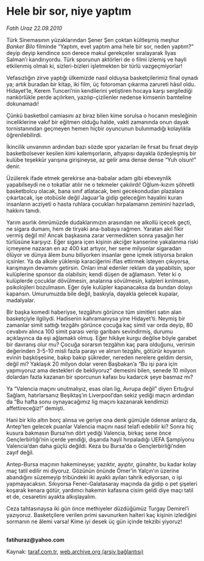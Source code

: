 # Hele bir sor, niye yaptım

*Fatih Uraz 22.09.2010*

<div class="yazi"><p>Türk Sinemasının yüzaklarından Şener Şen çoktan kültleşmiş meşhur <i>Banker Bilo</i> filminde “Yaptım, evet yaptım ama hele bir sor, neden yaptım?” deyip deyip kendince son derece makul gerekçeler sıralayarak İlyas Salman’ı kandırıyordu. Türk sporunun aktörleri de o filmi izlemiş ve hayli etkilenmiş olmalı ki, sizleri-bizleri işletmekten bir türlü vazgeçmiyorlar!</p>
<p>Vefasızlığın zirve yaptığı ülkemizde nasıl olduysa basketçilerimiz final oynadı ya; artık buradan bir kitap, iki film, üç fotoroman çıkarma zarureti hâsıl oldu. Hidayet’le, Kerem Tunceri’nin kendilerini yetiştiren hocaya karşı sergilediği nankörlükle perde açılırken, yazılıp-çizilenler nedense kimsenin bamteline dokunamadı!</p>
<p>Çünkü basketbol camiasını az biraz bilen kime sorulsa o hocanın mesleğinin inceliklerine vakıf bir eğitmen olduğu halde, vakti zamanında onun dayak tornistanından geçmeyen hemen hiçbir oyuncunun bulunmadığı kolaylıkla öğrenilebilirdi. </p>
<p>İkincilik unvanının ardından bazı sözde spor yazarları ile fırsat bu fırsat deyip basketbolsever kesilen kimi kalemşorların, altyapısı dayakla özdeşleşmiş bir kulübe teşekkür yarışına girişineyse, az gelir ama dense dense “Yuh olsun!” denir.</p>
<p>Üzülerek ifade etmek gerekirse ana-babalar adam gibi ebeveynlik yapabilseydi ne o tokatlar atılır ne o tekmeler çakılırdı! Oğlum-kızım şöhretli basketbolcu olacak, bana sınıf atlatacak, beni gecekondudan plazalara çıkartacak, işe otobüsle değil Jaguar’la gidip geleceğim hayalini kuran insanların acziyeti o hasta ruhlara çocukları hırpalamanın zeminini hazırladı, hakkını tanıdı.</p>
<p>Yarım asırlık ömrümüzde dudaklarımızın arasından ne alkollü içecek geçti, ne sigara dumanı, hem de tiryaki ana-babaya rağmen. Yaratan akıl fikir vermiş değil mi! Ancak başkasına zarar vermedikten sonra yasağın her türlüsüne karşıyız. Eğer sigara içen kişinin akciğer kanserine yakalanma riski içmeyene nazaran en az 400 kat artıyor, her sene milyonlar sigaradan ölüyor ve dünya âlem bunu biliyorken insanlar gene içmek istiyorsa bırakın içsinler. Ya da alkole yüklenip karaciğerini iflas ettirmek isteyen çıkıyorsa, karışmayın devamını getirsin. Onları imal edenler reklam da yapabilsin, spor kulüplerine sponsor da olabilsin; kendi düşen de ağlamasın. Yeter ki o kulüplerde çocuklar dövülmesin, analarına sövülmesin, kalpleri kırılmasın, psikolojileri bozulmasın. Eğer öyle kulüpler kapanacaksa da bundan dolayı kapansın. Umurumuzda bile değil, baskıyla, dayakla gelecek kupalar, madalyalar.</p>
<p>Bir başka komedi haberiyse, tezgâhını görünce tüm simitleri satın alan basketçiyle ilgiliydi. Hadisenin kahramanıysa yine Hidayet’ti. Neymiş bir zamanlar simit sattığı tezgâhı görünce çocuğa kaç simit var orda deyip, 80 cevabını alınca 100 simit parası verip garibanı sevindirmiş, durumu açıklayınca da eşi ağlamaklı olmuş. Eğer hikâye kurgu değilse böyle garabet bir davranış olur mu? Çocuğa sorarsın tezgâhın kaç para olduğunu, verirsin değerinden 3-5-10 misli fazla parayı ve alırsın tezgâhı, götürür koyarsın evinin başköşesine, bakıp bakıp şükreder, nereden nerelere geldim dersin, değil mi? Yaklaşık 20 milyon dolar veren Başbakan’a “Bu işi para için yapmıyoruz ama destekleri de bekliyoruz” demesini bilen, senede 10 milyon dolardan fazla kazanan bir sporcunun kafası bu kadarcık şeye basmaz mı?</p>
<p>Ya “Valencia maçını unutmalıyız, esas olan lig, Avrupa değil” diyen Ertuğrul Sağlam, hatırlarsanız Beşiktaş’ın Liverpool’dan sekiz yediği maçın ardından da “Bu hafta sonu oynayacağımız lig maçını kazanarak kendimizi affettireceğiz!” demişti. </p>
<p>Hani bir kilo altın borç alınsa ve geriye ona denk gümüşle ödense anlarız da, Antep’ten gelecek puanlar Valencia maçını nasıl telafi edebilir ki? Sonra hiç kusura bakmasın Bursa’nın dört yediği Valencia, birkaç sene önce Gençlerbirliği’nin içerde yendiği, dışarıda hayli hırpaladığı UEFA Şampiyonu Valencia’dan daha güçlü değildi. Keza bu Bursa’da o Gençlerbirliği’nden zayıf değil. </p>
<p>Antep-Bursa maçının hakemineyse; yazıktır, ayıptır, günahtır, bu kadar kolay maç tatil edilir mi diyoruz. Gözünün önünde Ömer’in Yalçın’ın üzerine abandığını süzemeyip tribündeki iki ayaklı ayıları tahrik ediyorsan, o işi yapmayacaksın. Sıkıyorsa Fener-Galatasaray maçında da gidip o pet şişeleri koşarak kenara götür, yardımcı hakemin kafasına cisim geldi diye maçı tatil et de, cesaretini ayakta alkışlayalım. </p>
<p>Ceza tahtasınaysa iki gün önce methiyeler düzdüğümüz Turgay Demirel’i yazıyoruz. Basketçilere verilen primi savunurken halteri kaç kişinin izlediğini sormanın ne âlemi varsa! Kime iyi desek üç gün içinde tekzibi yiyoruz!</p>
<p><b><br/>fatihuraz@yahoo.com</b></p></div>

Kaynak: [taraf.com.tr](http://www.taraf.com.tr:80/fatih-uraz/makale-hele-bir-sor-niye-yaptim.htm), [web.archive.org (arşiv bağlantısı)](http://web.archive.org/web/20100924143303/http://www.taraf.com.tr:80/fatih-uraz/makale-hele-bir-sor-niye-yaptim.htm)
